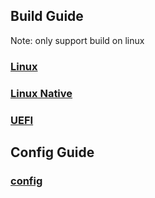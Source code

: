 ## Build Guide

Note: only support build on linux

### [Linux](build/linux.md)

### [Linux Native](build/linux-native.md)

### [UEFI](build/uefi.md)

## Config Guide

### [config](config/index.md)
